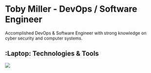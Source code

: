 # Toby Miller - DevOps / Software Engineer
Accomplished DevOps & Software Engineer with strong knowledge on cyber security and computer systems. 

## :Laptop: Technologies & Tools
![](https://img.shields.io/badge/<WORD_ON_LEFT>-<WORD_ON_RIGHT>-informational?style=flat&logo=<LOGO_NAME>&logoColor=white&color=2bbc8a)